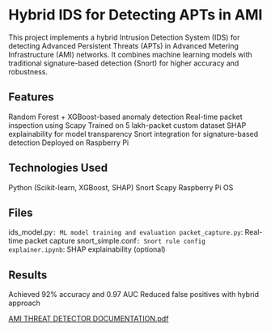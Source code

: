 
# Hybrid IDS for Detecting APTs in AMI

This project implements a hybrid Intrusion Detection System (IDS) for detecting Advanced Persistent Threats (APTs) in Advanced Metering Infrastructure (AMI) networks. It combines machine learning models with traditional signature-based detection (Snort) for higher accuracy and robustness.

## Features
Random Forest + XGBoost-based anomaly detection
Real-time packet inspection using Scapy
Trained on 5 lakh-packet custom dataset
SHAP explainability for model transparency
Snort integration for signature-based detection
Deployed on Raspberry Pi

## Technologies Used
Python (Scikit-learn, XGBoost, SHAP)
Snort
Scapy
Raspberry Pi OS

## Files
ids_model.py`: ML model training and evaluation
packet_capture.py`: Real-time packet capture
snort_simple.conf`: Snort rule config
explainer.ipynb`: SHAP explainability (optional)

## Results
Achieved 92% accuracy and 0.97 AUC
Reduced false positives with hybrid approach


[AMI THREAT DETECTOR DOCUMENTATION.pdf](https://github.com/user-attachments/files/22759507/AMI.THREAT.DETECTOR.DOCUMENTATION.pdf)

